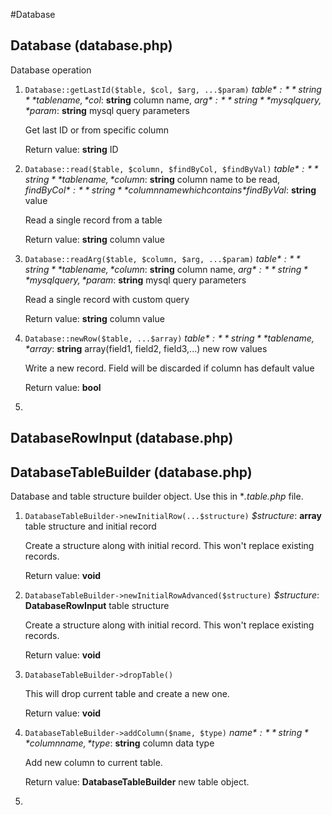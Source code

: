 #Database

## Database (database.php)

Database operation

1. `Database::getLastId($table, $col, $arg, ...$param)` *$table*: **string** table name, *$col*: **string** column name, *$arg*: **string** mysql query, *$param*: **string** mysql query parameters

   Get last ID or from specific column

   Return value: **string** ID

2. `Database::read($table, $column, $findByCol, $findByVal)` *$table*: **string** table name, *$column*: **string** column name to be read, *$findByCol*: **string** column name which contains *$findByVal*: **string** value

   Read a single record from a table

   Return value: **string** column value

3. `Database::readArg($table, $column, $arg, ...$param)` *$table*: **string** table name, *$column*: **string** column name, *$arg*: **string** mysql query, *$param*: **string** mysql query parameters

   Read a single record with custom query

   Return value: **string** column value

4. `Database::newRow($table, ...$array)` *$table*: **string** table name, *$array*: **string** array(field1, field2, field3,...) new row values

   Write a new record. Field will be discarded if column has default value

   Return value: **bool**

5. ​

## DatabaseRowInput (database.php)



## DatabaseTableBuilder (database.php)

Database and table structure builder object. Use this in **.table.php* file.

1. `DatabaseTableBuilder->newInitialRow(...$structure)` *$structure*: **array** table structure and initial record

   Create a structure along with initial record. This won't replace existing records.

   Return value: **void**

2. `DatabaseTableBuilder->newInitialRowAdvanced($structure)` *$structure*: **DatabaseRowInput** table structure

   Create a structure along with initial record. This won't replace existing records.

   Return value: **void**

3. `DatabaseTableBuilder->dropTable()`

   This will drop current table and create a new one.

   Return value: **void**

4. `DatabaseTableBuilder->addColumn($name, $type)` *$name*: **string** column name, *$type*: **string** column data type

   Add new column to current table.

   Return value: **DatabaseTableBuilder** new table object.

5. ​